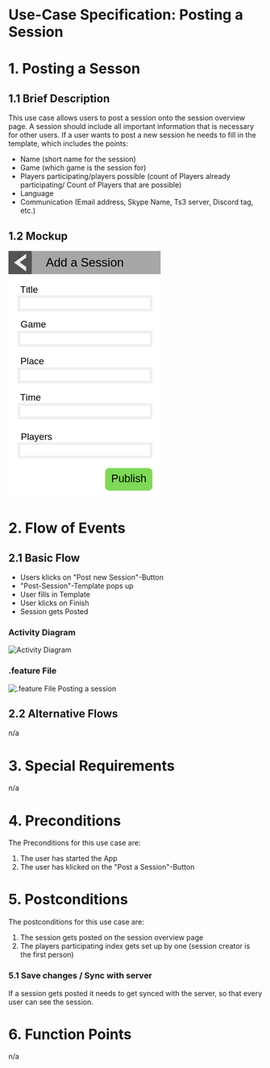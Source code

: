 # Use-Case Specification: Posting a Session

# 1. Posting a Sesson

## 1.1 Brief Description
This use case allows users to post a session onto the session overview page. A session should include all important information that is necessary for other users. If a user wants to post a new session he needs to fill in the template, which includes the points:
- Name (short name for the session)
- Game (which game is the session for)
- Players participating/players possible (count of Players already participating/ Count of Players that are possible)
- Language 
- Communication (Email address, Skype Name, Ts3 server, Discord tag, etc.)

## 1.2 Mockup 
![Mockup Post a Session](../mockups/post_a_session_mockup.png)

# 2. Flow of Events

## 2.1 Basic Flow
- Users klicks on "Post new Session"-Button
- "Post-Session"-Template pops up
- User fills in Template
- User klicks on Finish
- Session gets Posted

### Activity Diagram
![Activity Diagram](../activity_diagrams/UCD1_Post_Session.png)

### .feature File
![.feature File Posting a session](../../frontend/app/src/androidTest/assets/UC1_Post_Session.feature)


## 2.2 Alternative Flows
n/a

# 3. Special Requirements
n/a

# 4. Preconditions
The Preconditions for this use case are:
1. The user has started the App
2. The user has klicked on the "Post a Session"-Button

# 5. Postconditions
The postconditions for this use case are:
1. The session gets posted on the session overview page
2. The players participating index gets set up by one (session creator is the first person)

### 5.1 Save changes / Sync with server

If a session gets posted it needs to get synced with the server, so that every user can see the session.


# 6. Function Points
n/a
